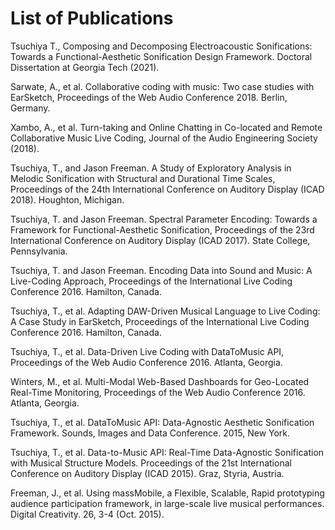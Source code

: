 # List of Publications
Tsuchiya T., Composing and Decomposing Electroacoustic Sonifications: Towards a Functional-Aesthetic Sonification Design Framework. Doctoral Dissertation at Georgia Tech (2021).

Sarwate, A., et al. Collaborative coding with music: Two case studies with EarSketch, Proceedings of the Web Audio Conference 2018. Berlin, Germany.

Xambo, A., et al. Turn-taking and Online Chatting in Co-located and Remote Collaborative Music Live Coding, Journal of the Audio Engineering Society (2018).

Tsuchiya, T., and Jason Freeman. A Study of Exploratory Analysis in Melodic Sonification with Structural and Durational Time Scales, Proceedings of the 24th International Conference on Auditory Display (ICAD 2018). Houghton, Michigan.

Tsuchiya, T. and Jason Freeman. Spectral Parameter Encoding: Towards a Framework for Functional-Aesthetic Sonification, Proceedings of the 23rd International Conference on Auditory Display (ICAD 2017). State College, Pennsylvania.

Tsuchiya, T. and Jason Freeman. Encoding Data into Sound and Music: A Live-Coding Approach, Proceedings of the International Live Coding Conference 2016. Hamilton, Canada.

Tsuchiya, T., et al. Adapting DAW-Driven Musical Language to Live Coding: A Case Study in EarSketch, Proceedings of the International Live Coding Conference 2016. Hamilton, Canada.

Tsuchiya, T., et al. Data-Driven Live Coding with DataToMusic API, Proceedings of the Web Audio Conference 2016. Atlanta, Georgia.

Winters, M., et al. Multi-Modal Web-Based Dashboards for Geo-Located Real-Time Monitoring, Proceedings of the Web Audio Conference 2016. Atlanta, Georgia.

Tsuchiya, T., et al. DataToMusic API: Data-Agnostic Aesthetic Sonification Framework. Sounds, Images and Data Conference. 2015, New York.

Tsuchiya, T., et al. Data-to-Music API: Real-Time Data-Agnostic Sonification with Musical Structure Models. Proceedings of the 21st International Conference on Auditory Display (ICAD 2015). Graz, Styria, Austria.

Freeman, J., et al. Using massMobile, a Flexible, Scalable, Rapid prototyping audience participation framework, in large-scale live musical performances. Digital Creativity. 26, 3-4 (Oct. 2015).
